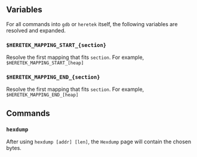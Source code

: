 ## Variables
For all commands into `gdb` or `heretek` itself, the following variables are resolved and expanded.
### `$HERETEK_MAPPING_START_{section}`
Resolve the first mapping that fits `section`. For example, `$HERETEK_MAPPING_START_[heap]`

### `$HERETEK_MAPPING_END_{section}`
Resolve the first mapping that fits `section`. For example, `$HERETEK_MAPPING_END_[heap]`

## Commands
### `hexdump`
After using `hexdump [addr] [len]`, the `Hexdump` page will contain the chosen bytes.

